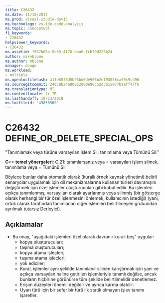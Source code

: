 ```yaml
---
title: C26432
ms.date: 11/15/2017
ms.prod: visual-studio-dev15
ms.technology: vs-ide-code-analysis
ms.topic: conceptual
f1_keywords:
- C26432
helpviewer_keywords:
- C26432
ms.assetid: f587b05a-5c69-4176-baa6-fcb79d228b24
author: mikeblome
ms.author: mblome
manager: douge
ms.workload:
- multiple
ms.openlocfilehash: a13e85f6d5b93bd0de906b2e193055ca59c9cd96
ms.sourcegitcommit: 240c8b34e80952d00e90c52dcb1a077b9aff47f6
ms.translationtype: MT
ms.contentlocale: tr-TR
ms.lasthandoff: 10/23/2018
ms.locfileid: "49856509"
---
```

# <a name="c26432-defineordeletespecialops"></a>C26432 DEFINE_OR_DELETE_SPECIAL_OPS
"Tanımlamak veya türüne varsayılan işlem Sil, tanımlama veya Tümünü Sil."

**C++ temel yönergeleri**: C.21: tanımlarsanız veya = varsayılan işlem silmek, tanımlama veya = Tümünü Sil

Böylece bunlar daha otomatik olarak (kurallı örnek kaynak yönetimi) belirli senaryolar uygulamak için dil mekanizmalarına kullanan türleri davranışını değiştirmek için özel işlemler oluşturucuları gibi kabul edilir. Bu işlemleri açıkça tanımlanmış, varsayılan olarak ayarlanmış veya silinmiş (bir gösterge olarak herhangi bir tür özel işlenmesini önlemek, kullanıcının istediği) (yani, örtük olarak tarafından tanımlanan diğer işlemleri belirtilmeyen grubundan ayrılmak tutarsız Derleyici).

## <a name="remarks"></a>Açıklamalar
- Bu onay, "aşağıdaki işlemleri özel olarak davranır kuralı beş" uygular:
  -  kopya oluşturucuları;
  -  taşıma oluşturucuları;
  -  kopya atama işleçleri;
  -  taşıma atama işleçleri;
  -  yok ediciler;
  -  Kural, işlemler aynı şekilde tanımlanır silinen karıştırmak için yani ve açıkça varsayılan haline getirilen işlemleriyle tanımlı değilse, ancak bunların hiçbirine görünürse tüm şekilde belirtilmelidir denetlemez.
  -  Erişim düzeyleri önemli değildir ve ayrıca karma olabilir.
  -  Uyarı türü için bir sefer bir türü ilk statik olmayan işlev tanımı işaretler.
